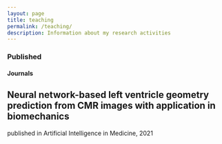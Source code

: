 ```yaml
---
layout: page
title: teaching
permalink: /teaching/
description: Information about my research activities
---
```


### Published

#### Journals 

## Neural network-based left ventricle geometry prediction from CMR images with application in biomechanics  
published in Artificial Intelligence in Medicine, 2021

